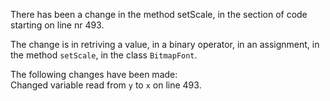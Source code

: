There has been a change in the method setScale, in the section of code starting on line nr 493.
  
The change is in retriving a value, in a binary operator, in an assignment, in the method ```setScale```, in the class ```BitmapFont```.
  
The following changes have been made:  
Changed variable read from ```y``` to ```x``` on line 493.  
